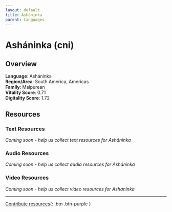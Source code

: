 ```yaml
---
layout: default
title: Asháninka
parent: Languages
---
```


# Asháninka (cni)

## Overview

**Language**: Asháninka  
**Region/Area**: South America, Americas  
**Family**: Maipurean  
**Vitality Score**: 0.71  
**Digitality Score**: 1.72  

## Resources

### Text Resources
*Coming soon - help us collect text resources for Asháninka*

### Audio Resources
*Coming soon - help us collect audio resources for Asháninka*

### Video Resources
*Coming soon - help us collect video resources for Asháninka*

---

[Contribute resources](https://fairtrain.github.io/){: .btn .btn-purple }
